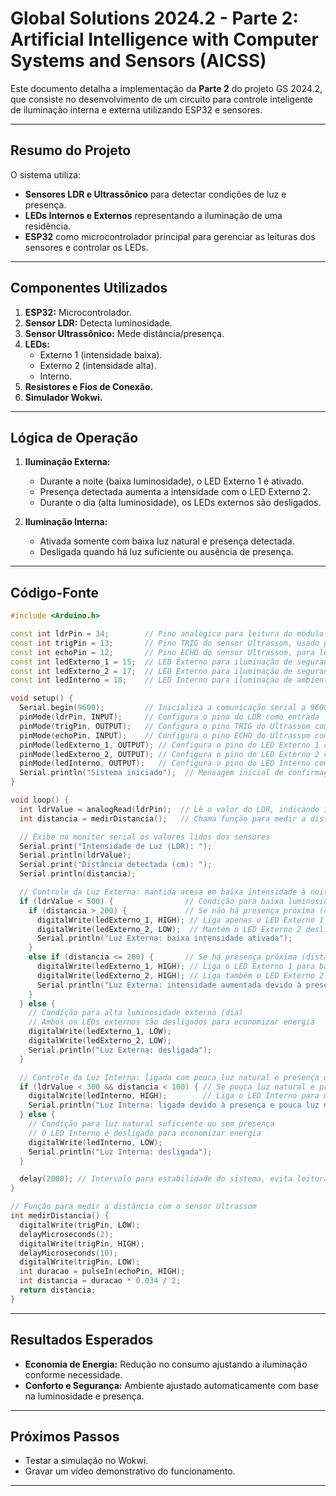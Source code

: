 
# Global Solutions 2024.2 - Parte 2: Artificial Intelligence with Computer Systems and Sensors (AICSS)

Este documento detalha a implementação da **Parte 2** do projeto GS 2024.2, que consiste no desenvolvimento de um circuito para controle inteligente de iluminação interna e externa utilizando ESP32 e sensores.

---

## Resumo do Projeto
O sistema utiliza:
- **Sensores LDR e Ultrassônico** para detectar condições de luz e presença.
- **LEDs Internos e Externos** representando a iluminação de uma residência.
- **ESP32** como microcontrolador principal para gerenciar as leituras dos sensores e controlar os LEDs.

---

## Componentes Utilizados
1. **ESP32:** Microcontrolador.
2. **Sensor LDR:** Detecta luminosidade.
3. **Sensor Ultrassônico:** Mede distância/presença.
4. **LEDs:**
   - Externo 1 (intensidade baixa).
   - Externo 2 (intensidade alta).
   - Interno.
5. **Resistores e Fios de Conexão.**
6. **Simulador Wokwi.**

---

## Lógica de Operação
1. **Iluminação Externa:**
   - Durante a noite (baixa luminosidade), o LED Externo 1 é ativado.
   - Presença detectada aumenta a intensidade com o LED Externo 2.
   - Durante o dia (alta luminosidade), os LEDs externos são desligados.

2. **Iluminação Interna:**
   - Ativada somente com baixa luz natural e presença detectada.
   - Desligada quando há luz suficiente ou ausência de presença.

---

## Código-Fonte
```cpp
#include <Arduino.h>

const int ldrPin = 34;        // Pino analógico para leitura do módulo LDR
const int trigPin = 13;       // Pino TRIG do sensor Ultrassom, usado para iniciar a medição de distância
const int echoPin = 12;       // Pino ECHO do sensor Ultrassom, para ler o tempo de resposta do pulso
const int ledExterno_1 = 15;  // LED Externo para iluminação de segurança, intensidade baixa
const int ledExterno_2 = 17;  // LED Externo para iluminação de segurança, intensidade alta
const int ledInterno = 18;    // LED Interno para iluminação de ambiente interno

void setup() {
  Serial.begin(9600);         // Inicializa a comunicação serial a 9600 bps
  pinMode(ldrPin, INPUT);     // Configura o pino do LDR como entrada
  pinMode(trigPin, OUTPUT);   // Configura o pino TRIG do Ultrassom como saída
  pinMode(echoPin, INPUT);    // Configura o pino ECHO do Ultrassom como entrada
  pinMode(ledExterno_1, OUTPUT); // Configura o pino do LED Externo 1 como saída
  pinMode(ledExterno_2, OUTPUT); // Configura o pino do LED Externo 2 como saída
  pinMode(ledInterno, OUTPUT);   // Configura o pino do LED Interno como saída
  Serial.println("Sistema iniciado");  // Mensagem inicial de confirmação
}

void loop() {
  int ldrValue = analogRead(ldrPin);  // Lê o valor do LDR, indicando intensidade de luz ambiente
  int distancia = medirDistancia();   // Chama função para medir a distância detectada pelo Ultrassom

  // Exibe no monitor serial os valores lidos dos sensores
  Serial.print("Intensidade de Luz (LDR): ");
  Serial.println(ldrValue);
  Serial.print("Distância detectada (cm): ");
  Serial.println(distancia);

  // Controle da Luz Externa: mantida acesa em baixa intensidade à noite e intensificada com presença
  if (ldrValue < 500) {                // Condição para baixa luminosidade externa (noite)
    if (distancia > 200) {             // Se não há presença próxima (distância > 200 cm)
      digitalWrite(ledExterno_1, HIGH); // Liga apenas o LED Externo 1 para baixa intensidade
      digitalWrite(ledExterno_2, LOW);  // Mantém o LED Externo 2 desligado
      Serial.println("Luz Externa: baixa intensidade ativada");
    }
    else if (distancia <= 200) {       // Se há presença próxima (distância <= 200 cm)
      digitalWrite(ledExterno_1, HIGH); // Liga o LED Externo 1 para baixa intensidade
      digitalWrite(ledExterno_2, HIGH); // Liga também o LED Externo 2 para aumentar intensidade
      Serial.println("Luz Externa: intensidade aumentada devido à presença");
    }
  } else {
    // Condição para alta luminosidade externa (dia)
    // Ambos os LEDs externos são desligados para economizar energia
    digitalWrite(ledExterno_1, LOW);
    digitalWrite(ledExterno_2, LOW);
    Serial.println("Luz Externa: desligada");
  }

  // Controle da Luz Interna: ligada com pouca luz natural e presença detectada
  if (ldrValue < 300 && distancia < 100) { // Se pouca luz natural e presença próxima (distância < 100 cm)
    digitalWrite(ledInterno, HIGH);        // Liga o LED Interno para melhorar a iluminação interna
    Serial.println("Luz Interna: ligada devido à presença e pouca luz natural");
  } else {
    // Condição para luz natural suficiente ou sem presença
    // O LED Interno é desligado para economizar energia
    digitalWrite(ledInterno, LOW);
    Serial.println("Luz Interna: desligada");
  }

  delay(2000); // Intervalo para estabilidade do sistema, evita leituras excessivas
}

// Função para medir a distância com o sensor Ultrassom
int medirDistancia() {
  digitalWrite(trigPin, LOW);
  delayMicroseconds(2);
  digitalWrite(trigPin, HIGH);
  delayMicroseconds(10);
  digitalWrite(trigPin, LOW);
  int duracao = pulseIn(echoPin, HIGH);
  int distancia = duracao * 0.034 / 2;
  return distancia;
}
```

---

## Resultados Esperados
- **Economia de Energia:** Redução no consumo ajustando a iluminação conforme necessidade.
- **Conforto e Segurança:** Ambiente ajustado automaticamente com base na luminosidade e presença.

---

## Próximos Passos
- Testar a simulação no Wokwi.
- Gravar um vídeo demonstrativo do funcionamento.

---

